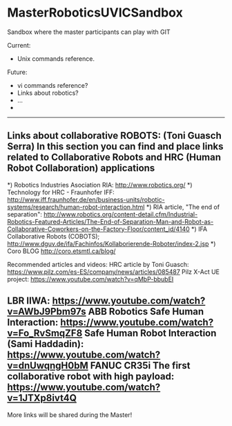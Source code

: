 # MasterRoboticsUVICSandbox
Sandbox where the master participants can play with GIT

Current:
- Unix commands reference.

Future:
- vi commands reference?
- Links about robotics?
- ...
- 

----------------------------------------------------------------------------------------------------------------
Links about collaborative ROBOTS: (Toni Guasch Serra)
**In this section you can find and place links related to Collaborative Robots and HRC (Human Robot Collaboration) applications**
----------------------------------------------------------------------------------------------------------------
*) Robotics Industries Asociation RIA: 
  http://www.robotics.org/
*) Technology for HRC - Fraunhofer IFF:  
  http://www.iff.fraunhofer.de/en/business-units/robotic-systems/research/human-robot-interaction.html
*) RIA article, "The end of separation":
  http://www.robotics.org/content-detail.cfm/Industrial-Robotics-Featured-Articles/The-End-of-Separation-Man-and-Robot-as-Collaborative-Coworkers-on-the-Factory-Floor/content_id/4140
*) IFA Collaborative Robots (COBOTS);
  http://www.dguv.de/ifa/Fachinfos/Kollaborierende-Roboter/index-2.jsp
*) Coro BLOG
  http://coro.etsmtl.ca/blog/


Recommended articles and videos:
HRC article by Toni Guasch: https://www.pilz.com/es-ES/company/news/articles/085487
Pilz X-Act UE project: https://www.youtube.com/watch?v=qMbP-bbubEI


LBR IIWA: https://www.youtube.com/watch?v=AWbJ9Pbm97s
ABB Robotics Safe Human Interaction: https://www.youtube.com/watch?v=Fo_RvSmqZF8
Safe Human Robot Interaction (Sami Haddadin): https://www.youtube.com/watch?v=dnUwqngH0bM
FANUC CR35i The first collaborative robot with high payload: https://www.youtube.com/watch?v=1JTXp8ivt4Q
---------------------------------------------------------------------------------
More links will be shared during the Master!


